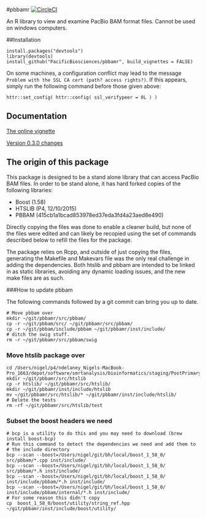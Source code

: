 #pbbamr [![CircleCI](https://circleci.com/gh/PacificBiosciences/pbbamr.svg?style=svg)](https://circleci.com/gh/PacificBiosciences/pbbamr)

An R library to view and examine PacBio BAM format files.  Cannot be used on 
windows computers.


##Installation

```
install.packages("devtools")
library(devtools)
install_github("PacificBiosciences/pbbamr", build_vignettes = FALSE)
```
On some machines, a configuration conflict may lead to the
message `Problem with the SSL CA cert (path? access rights?)`.  If this appears,
simply run the following command before those given above:

    httr::set_config( httr::config( ssl_verifypeer = 0L ) )


## Documentation

[The online vignette](http://htmlpreview.github.io/?http://github.com/PacificBiosciences/pbbamr/blob/master/vignettes/pbbamr.html)

[Version 0.3.0 changes](http://rpubs.com/evolvedmicrobe/195680)


## The origin of this package

This package is designed to be a stand alone library that can access PacBio BAM
files.  In order to be stand alone, it has hard forked copies of the following
libraries:

* Boost (1.58)
* HTSLIB (P4, 12/10/2015)
* PBBAM (415cb1a1bcad853978ed37eda3fd4a23aed8e490)

Directly copying the files was done to enable a cleaner build, but none of the
files were edited and can likely be recopied using the set of
commands described below to refill the files for the package.

The package relies on Rcpp, and outside of just copying the files, generating
the Makefile and Makevars file was the only real challenge in adding the
dependencies.  Both htslib and pbbam are intended to be linked in as static
libraries, avoiding any dynamic loading issues, and the new make files are as
such.

###How to update pbbam

The following commands followed by a git commit
can bring you up to date.

```
# Move pbbam over
mkdir ~/git/pbbamr/src/pbbam/
cp -r ~/git/pbbam/src/ ~/git/pbbamr/src/pbbam/
cp -r ~/git/pbbam/include/pbbam ~/git/pbbamr/inst/include/
# ditch the swig stuff.
rm -r ~/git/pbbamr/src/pbbam/swig
```

### Move htslib package over 
```
cd /Users/nigel/p4/ndelaney_Nigels-MacBook-Pro_1663/depot/software/smrtanalysis/bioinformatics/staging/PostPrimary/
mkdir ~/git/pbbamr/src/htslib
cp -r htslib/ ~/git/pbbamr/src/htslib/
mkdir ~/git/pbbamr/inst/include/htslib
mv ~/git/pbbamr/src/htslib/* ~/git/pbbamr/inst/include/htslib/
# Delete the tests
rm -rf ~/git/pbbamr/src/htslib/test
```


### Subset the boost headers we need
```
# bcp is a utility to do this and you may need to download (brew install boost-bcp)
# Run this command to detect the dependencies we need and add them to 
# the include directory
bcp --scan --boost=/Users/nigel/git/bh/local/boost_1_58_0/ src/pbbam/*.cpp inst/include/
bcp --scan --boost=/Users/nigel/git/bh/local/boost_1_58_0/ src/pbbam/*.h inst/include/
bcp --scan --boost=/Users/nigel/git/bh/local/boost_1_58_0/ inst/include/pbbam/*.h inst/include/
bcp --scan --boost=/Users/nigel/git/bh/local/boost_1_58_0/ inst/include/pbbam/internal/*.h inst/include/
# For some reason this didn't copy
cp  boost_1_58_0/boost/utility/string_ref.hpp ~/git/pbbamr/inst/include/boost/utility/
```
